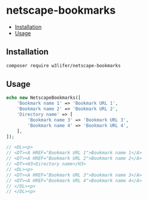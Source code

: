 # netscape-bookmarks

- [Installation](#installation)
- [Usage](#usage)

## Installation

``` sh
composer require w3lifer/netscape-bookmarks
```

## Usage

``` php
echo new NetscapeBookmarks([
    'Bookmark name 1' => 'Bookmark URL 1',
    'Bookmark name 2' => 'Bookmark URL 2',
    'Directory name' => [
        'Bookmark name 3' => 'Bookmark URL 3',
        'Bookmark name 4' => 'Bookmark URL 4',
    ],
]);

// <DL><p>
// <DT><A HREF="Bookmark URL 1">Bookmark name 1</A>
// <DT><A HREF="Bookmark URL 2">Bookmark name 2</A>
// <DT><H3>Directory name</H3>
// <DL><p>
// <DT><A HREF="Bookmark URL 3">Bookmark name 3</A>
// <DT><A HREF="Bookmark URL 4">Bookmark name 4</A>
// </DL><p>
// </DL><p>
```
